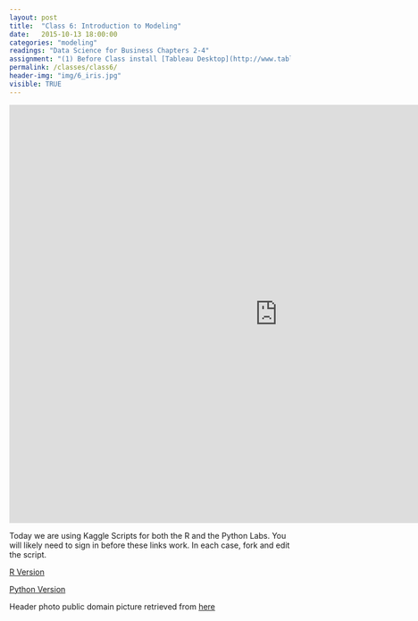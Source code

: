 ```yaml
---
layout: post
title:  "Class 6: Introduction to Modeling"
date:   2015-10-13 18:00:00
categories: "modeling"
readings: "Data Science for Business Chapters 2-4"
assignment: "(1) Before Class install [Tableau Desktop](http://www.tableau.com/tft/activation) Key= TDN1-3FB7-BB50-B9FD-594A (2) Lab 5 Due Wednesday 10/14 at 9:00 PM"
permalink: /classes/class6/
header-img: "img/6_iris.jpg"
visible: TRUE
---
```


<iframe src="https://docs.google.com/presentation/d/1yCLMLFezbwbLz3OgCs8cz-GH2YE56Pi89XA6qoQhTAo/embed?start=false&loop=false&delayms=60000" frameborder="0" width="960" height="749" allowfullscreen="true" mozallowfullscreen="true" webkitallowfullscreen="true"></iframe>

Today we are using Kaggle Scripts for both the R and the Python Labs.  You will likely need to sign in before these links work.  In each case, fork and edit the script. 

[R Version](https://www.kaggle.com/jasonkuruzovich/titanic/mgmt6963-lab6) 

[Python Version](https://www.kaggle.com/jasonkuruzovich/titanic/mgmt6963-lab6-python)


Header photo public domain picture retrieved from [here](https://en.wikipedia.org/wiki/File:Irises-Vincent_van_Gogh.jpg)